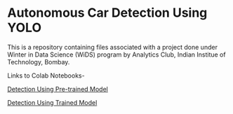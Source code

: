 # Autonomous Car Detection Using YOLO
This is a repository containing files associated with a project done under Winter in Data Science (WiDS) program by Analytics Club, Indian Institue of Technology, Bombay.

Links to Colab Notebooks-

[Detection Using Pre-trained Model](https://colab.research.google.com/drive/11vVPjGLcZjSTgv909Tdk6kJ2uHHT7Vxj?usp=sharing)

[Detection Using Trained Model](https://colab.research.google.com/drive/1z-nFmTv5M1bE-6nyCOpfgIQVcxk4lZkg?usp=sharing)
